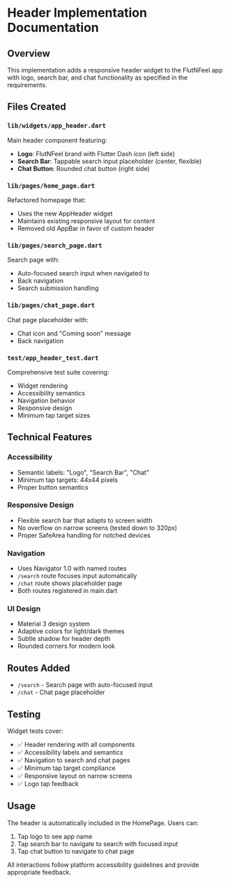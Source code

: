 # Header Implementation Documentation

## Overview

This implementation adds a responsive header widget to the FlutNFeel app with logo, search bar, and chat functionality as specified in the requirements.

## Files Created

### `lib/widgets/app_header.dart`
Main header component featuring:
- **Logo**: FlutNFeel brand with Flutter Dash icon (left side)
- **Search Bar**: Tappable search input placeholder (center, flexible)
- **Chat Button**: Rounded chat button (right side)

### `lib/pages/home_page.dart`
Refactored homepage that:
- Uses the new AppHeader widget
- Maintains existing responsive layout for content
- Removed old AppBar in favor of custom header

### `lib/pages/search_page.dart`
Search page with:
- Auto-focused search input when navigated to
- Back navigation
- Search submission handling

### `lib/pages/chat_page.dart`
Chat page placeholder with:
- Chat icon and "Coming soon" message
- Back navigation

### `test/app_header_test.dart`
Comprehensive test suite covering:
- Widget rendering
- Accessibility semantics
- Navigation behavior
- Responsive design
- Minimum tap target sizes

## Technical Features

### Accessibility
- Semantic labels: "Logo", "Search Bar", "Chat"
- Minimum tap targets: 44x44 pixels
- Proper button semantics

### Responsive Design
- Flexible search bar that adapts to screen width
- No overflow on narrow screens (tested down to 320px)
- Proper SafeArea handling for notched devices

### Navigation
- Uses Navigator 1.0 with named routes
- `/search` route focuses input automatically
- `/chat` route shows placeholder page
- Both routes registered in main.dart

### UI Design
- Material 3 design system
- Adaptive colors for light/dark themes
- Subtle shadow for header depth
- Rounded corners for modern look

## Routes Added

- `/search` - Search page with auto-focused input
- `/chat` - Chat page placeholder

## Testing

Widget tests cover:
- ✅ Header rendering with all components
- ✅ Accessibility labels and semantics
- ✅ Navigation to search and chat pages
- ✅ Minimum tap target compliance
- ✅ Responsive layout on narrow screens
- ✅ Logo tap feedback

## Usage

The header is automatically included in the HomePage. Users can:
1. Tap logo to see app name
2. Tap search bar to navigate to search with focused input
3. Tap chat button to navigate to chat page

All interactions follow platform accessibility guidelines and provide appropriate feedback.